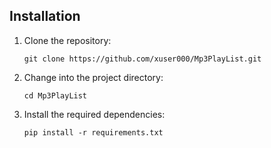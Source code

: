 ## Installation

1. Clone the repository:

   ```
   git clone https://github.com/xuser000/Mp3PlayList.git
   ```

2. Change into the project directory:

   ```
   cd Mp3PlayList
   ```

3. Install the required dependencies:

   ```
   pip install -r requirements.txt
   ```
